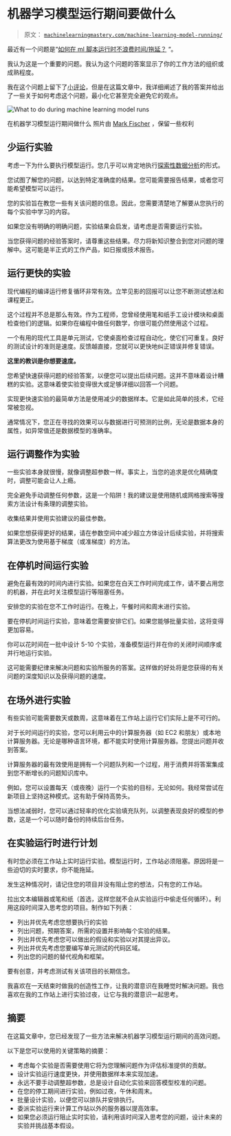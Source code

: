 # 机器学习模型运行期间要做什么

> 原文： [`machinelearningmastery.com/machine-learning-model-running/`](https://machinelearningmastery.com/machine-learning-model-running/)

最近有一个问题是“[如何在 ml 脚本运行时不浪费时间/拖延？](http://www.reddit.com/r/MachineLearning/comments/2uznyb/how_to_not_wastetimeprocrastinate_while_ml/) “。

我认为这是一个重要的问题。我认为这个问题的答案显示了你的工作方法的组织或成熟程度。

我在这个问题上留下了[小评论](http://www.reddit.com/r/MachineLearning/comments/2uznyb/how_to_not_wastetimeprocrastinate_while_ml/cof6co0)，但是在这篇文章中，我详细阐述了我的答案并给出了一些关于如何考虑这个问题，最小化它甚至完全避免它的观点。

![What to do during machine learning model runs](https://3qeqpr26caki16dnhd19sv6by6v-wpengine.netdna-ssl.com/wp-content/uploads/2015/02/What-to-do-during-machine-learning-model-runs.jpg)

在机器学习模型运行期间做什么
照片由 [Mark Fischer](https://www.flickr.com/photos/fischerfotos/7519614160) ，保留一些权利

## 少运行实验

考虑一下为什么要执行模型运行。您几乎可以肯定地执行[探索性数据分析](http://machinelearningmastery.com/understand-problem-get-better-results-using-exploratory-data-analysis/ "Understand Your Problem and Get Better Results Using Exploratory Data Analysis")的形式。

您试图了解您的问题，以达到特定准确度的结果。您可能需要报告结果，或者您可能希望模型可以运行。

您的实验旨在教您一些有关该问题的信息。因此，您需要清楚地了解要从您执行的每个实验中学习的内容。

如果您没有明确的明确问题，实验结果会启发，请考虑是否需要运行实验。

当您获得问题的经验答案时，请尊重这些结果。尽力将新知识整合到您对问题的理解中。这可能是半正式的工作产品，如日报或技术报告。

## 运行更快的实验

现代编程的编译运行修复循环非常有效。立竿见影的回报可以让您不断测试想法和课程更正。

这个过程并不总是那么有效。作为工程师，您曾经使用笔和纸手工设计模块和桌面检查他们的逻辑。如果你在编程中做任何数学，你很可能仍然使用这个过程。

一个有用的现代工具是单元测试，它使桌面检查过程自动化，使它们可重复。良好的测试设计的准则是速度。反馈越直接，您就可以更快地纠正错误并修复错误。

**这里的教训是你想要速度。**

您希望快速获得问题的经验答案，以便您可以提出后续问题。这并不意味着设计糟糕的实验。这意味着使实验变得很大或足够详细以回答一个问题。

实现更快速实验的最简单方法是使用减少的数据样本。它是如此简单的技术，它经常被忽视。

通常情况下，您正在寻找的效果可以与数据进行可预测的比例，无论是数据本身的属性，如异常值还是数据模型的准确率。

## 运行调整作为实验

一些实验本身就很慢，就像调整超参数一样。事实上，当您的追求是优化精确度时，调整可能会让人上瘾。

完全避免手动调整任何参数，这是一个陷阱！我的建议是使用随机或网格搜索等搜索方法设计有条理的调整实验。

收集结果并使用实验建议的最佳参数。

如果您想获得更好的结果，请在参数空间中减少超立方体设计后续实验，并将搜​​索算法更改为使用基于梯度（或准梯度）的方法。

## 在停机时间运行实验

避免在最有效的时间内进行实验。如果您在白天工作时间完成工作，请不要占用您的机器，并在此时关注模型运行等阻塞任务。

安排您的实验在您不工作时运行。在晚上，午餐时间和周末进行实验。

要在停机时间运行实验，意味着您需要安排它们。如果您能够批量实验，这将变得更加容易。

你可以花时间在一批中设计 5-10 个实验，准备模型运行并在你的关闭时间顺序或并行地运行实验。

这可能需要纪律来解决问题和实验所服务的答案。这样做的好处将是您获得的有关问题的深度知识以及获得问题的速度。

## 在场外进行实验

有些实验可能需要数天或数周，这意味着在工作站上运行它们实际上是不可行的。

对于长时间运行的实验，您可以利用云中的计算服务器（如 EC2 和朋友）或本地计算服务器。无论是哪种语言环境，都不能实时使用计算服务器。您提出问题并收到答案。

计算服务器的最有效使用是拥有一个问题队列和一个过程，用于消费并将答案集成到您不断增长的问题知识库中。

例如，您可以设置每天（或夜晚）运行一个实验的目标，无论如何。我经常尝试在新项目上坚持这种模式。这有助于保持高势头。

当想法减弱时，您可以通过轻率的优化实验填充队列，以调整表现良好的模型的参数，这是一个可以随时备份的持续后台任务。

## 在实验运行时进行计划

有时您必须在工作站上实时运行实验。模型运行时，工作站必须阻塞。原因将是一些迫切的实时要求，你不能拖延。

发生这种情况时，请记住您的项目并没有阻止您的想法，只有您的工作站。

拉出文本编辑器或笔和纸（首选，这样您就不会从实验运行中偷走任何循环）。利用这段时间深入思考您的项目。制作如下列表：

*   列出并优先考虑您想要执行的实验
*   列出问题，预期答案，所需的设置并影响每个实验的结果。
*   列出并优先考虑您可以做出的假设和实验以对其提出异议。
*   列出并优先考虑您要编写单元测试的代码区域。
*   列出您的问题的替代视角和框架。

要有创意，并考虑测试有关该项目的长期信念。

我喜欢在一天结束时做我的创造性工作，让我的潜意识在我睡觉时解决问题。我也喜欢在我的工作站上进行实验过夜，让它与我的潜意识一起思考。

## 摘要

在这篇文章中，您已经发现了一些方法来解决机器学习模型运行期间的高效问题。

以下是您可以使用的关键策略的摘要：

*   考虑每个实验是否需要使用它将为您理解问题作为评估标准提供的贡献。
*   设计实验运行速度更快，并使用数据样本来实现加速。
*   永远不要手动调整超参数，总是设计自动化实验来回答模型校准的问题。
*   在您的停工期间进行实验，例如过夜，午休和周末。
*   批量设计实验，以便您可以排队并安排执行。
*   委派实验运行来计算工作站以外的服务器以提高效率。
*   如果您必须运行阻止实时实验，请利用该时间深入思考您的问题，设计未来的实验并挑战基本假设。